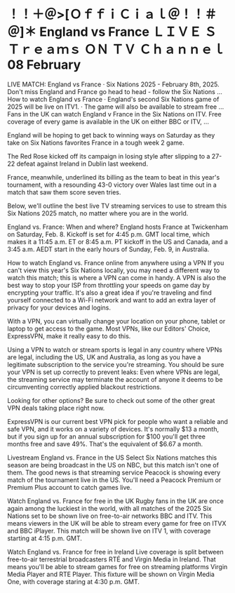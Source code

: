 # ！！＋＠>[ＯｆｆｉＣｉａｌ＠！！＃＠]＊ England vs France ＬＩＶＥ ＳＴｒｅａｍｓ ＯＮ ＴＶ Ｃｈａｎｎｅｌ 08 February

 LIVE MATCH: England vs France · Six Nations 2025 - February 8th, 2025. Don't miss England and France go head to head - follow the Six Nations ... How to watch England vs France · England's second Six Nations game of 2025 will be live on ITV1. · The game will also be available to stream free ... Fans in the UK can watch England v France in the Six Nations on ITV. Free coverage of every game is available in the UK on either BBC or ITV, ...

 England will be hoping to get back to winning ways on Saturday as they take on Six Nations favorites France in a tough week 2 game. 

The Red Rose kicked off its campaign in losing style after slipping to a 27-22 defeat against Ireland in Dublin last weekend.

France, meanwhile, underlined its billing as the team to beat in this year's tournament, with a resounding 43-0 victory over Wales last time out in a match that saw them score seven tries. 

Below, we'll outline the best live TV streaming services to use to stream this Six Nations 2025 match, no matter where you are in the world. 

England vs. France: When and where?
England hosts France at Twickenham on Saturday, Feb. 8. Kickoff is set for 4:45 p.m. GMT local time, which makes it a 11:45 a.m. ET or 8:45 a.m. PT kickoff in the US and Canada, and a 3:45 a.m. AEDT start in the early hours of Sunday, Feb. 9, in Australia. 

How to watch England vs. France online from anywhere using a VPN
If you can't view this year's Six Nations locally, you may need a different way to watch this match; this is where a VPN can come in handy. A VPN is also the best way to stop your ISP from throttling your speeds on game day by encrypting your traffic. It's also a great idea if you're traveling and find yourself connected to a Wi-Fi network and want to add an extra layer of privacy for your devices and logins.

With a VPN, you can virtually change your location on your phone, tablet or laptop to get access to the game. Most VPNs, like our Editors' Choice, ExpressVPN, make it really easy to do this.

Using a VPN to watch or stream sports is legal in any country where VPNs are legal, including the US, UK and Australia, as long as you have a legitimate subscription to the service you're streaming. You should be sure your VPN is set up correctly to prevent leaks: Even where VPNs are legal, the streaming service may terminate the account of anyone it deems to be circumventing correctly applied blackout restrictions.

Looking for other options? Be sure to check out some of the other great VPN deals taking place right now. 

ExpressVPN is our current best VPN pick for people who want a reliable and safe VPN, and it works on a variety of devices. It's normally $13 a month, but if you sign up for an annual subscription for $100 you'll get three months free and save 49%. That's the equivalent of $6.67 a month.

Livestream England vs. France in the US
Select Six Nations matches this season are being broadcast in the US on NBC, but this match isn't one of them. The good news is that streaming service Peacock is showing every match of the tournament live in the US. You'll need a Peacock Premium or Premium Plus account to catch games live.

Watch England vs. France for free in the UK
Rugby fans in the UK are once again among the luckiest in the world, with all matches of the 2025 Six Nations set to be shown live on free-to-air networks BBC and ITV. This means viewers in the UK will be able to stream every game for free on ITVX and BBC iPlayer. This match will be shown live on ITV 1, with coverage starting at 4:15 p.m. GMT. 

Watch England vs. France for free in Ireland 
Live coverage is split between free-to-air terrestrial broadcasters RTÉ and Virgin Media in Ireland. That means you'll be able to stream games for free on streaming platforms Virgin Media Player and RTE Player. This fixture will be shown on Virgin Media One, with coverage staring at 4:30 p.m. GMT. 
